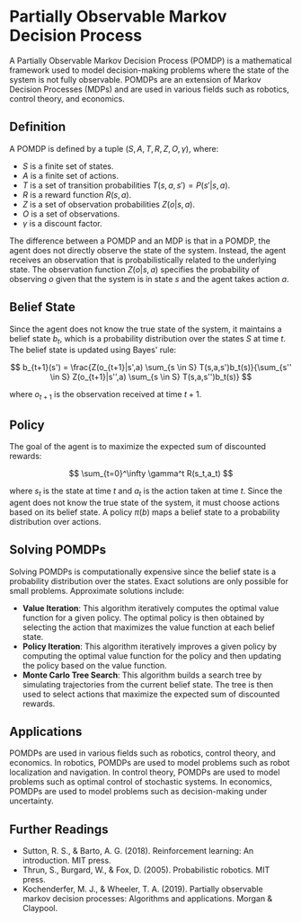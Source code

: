 # Partially Observable Markov Decision Process

A Partially Observable Markov Decision Process (POMDP) is a mathematical framework used to model decision-making problems where the state of the system is not fully observable. POMDPs are an extension of Markov Decision Processes (MDPs) and are used in various fields such as robotics, control theory, and economics.

## Definition

A POMDP is defined by a tuple $(S, A, T, R, Z, O, \gamma)$, where:

- $S$ is a finite set of states.
- $A$ is a finite set of actions.
- $T$ is a set of transition probabilities $T(s,a,s') = P(s'|s,a)$.
- $R$ is a reward function $R(s,a)$.
- $Z$ is a set of observation probabilities $Z(o|s,a)$.
- $O$ is a set of observations.
- $\gamma$ is a discount factor.

The difference between a POMDP and an MDP is that in a POMDP, the agent does not directly observe the state of the system. Instead, the agent receives an observation that is probabilistically related to the underlying state. The observation function $Z(o|s,a)$ specifies the probability of observing $o$ given that the system is in state $s$ and the agent takes action $a$.

## Belief State

Since the agent does not know the true state of the system, it maintains a belief state $b_t$, which is a probability distribution over the states $S$ at time $t$. The belief state is updated using Bayes' rule:

$$
b_{t+1}(s') = \frac{Z(o_{t+1}|s',a) \sum_{s \in S} T(s,a,s')b_t(s)}{\sum_{s'' \in S} Z(o_{t+1}|s'',a) \sum_{s \in S} T(s,a,s'')b_t(s)}
$$

where $o_{t+1}$ is the observation received at time $t+1$.

## Policy

The goal of the agent is to maximize the expected sum of discounted rewards:

$$
\sum_{t=0}^\infty \gamma^t R(s_t,a_t)
$$

where $s_t$ is the state at time $t$ and $a_t$ is the action taken at time $t$. Since the agent does not know the true state of the system, it must choose actions based on its belief state. A policy $\pi(b)$ maps a belief state to a probability distribution over actions.

## Solving POMDPs

Solving POMDPs is computationally expensive since the belief state is a probability distribution over the states. Exact solutions are only possible for small problems. Approximate solutions include:

- **Value Iteration**: This algorithm iteratively computes the optimal value function for a given policy. The optimal policy is then obtained by selecting the action that maximizes the value function at each belief state.
- **Policy Iteration**: This algorithm iteratively improves a given policy by computing the optimal value function for the policy and then updating the policy based on the value function.
- **Monte Carlo Tree Search**: This algorithm builds a search tree by simulating trajectories from the current belief state. The tree is then used to select actions that maximize the expected sum of discounted rewards.

## Applications

POMDPs are used in various fields such as robotics, control theory, and economics. In robotics, POMDPs are used to model problems such as robot localization and navigation. In control theory, POMDPs are used to model problems such as optimal control of stochastic systems. In economics, POMDPs are used to model problems such as decision-making under uncertainty.

## Further Readings

- Sutton, R. S., & Barto, A. G. (2018). Reinforcement learning: An introduction. MIT press.
- Thrun, S., Burgard, W., & Fox, D. (2005). Probabilistic robotics. MIT press.
- Kochenderfer, M. J., & Wheeler, T. A. (2019). Partially observable markov decision processes: Algorithms and applications. Morgan & Claypool.
